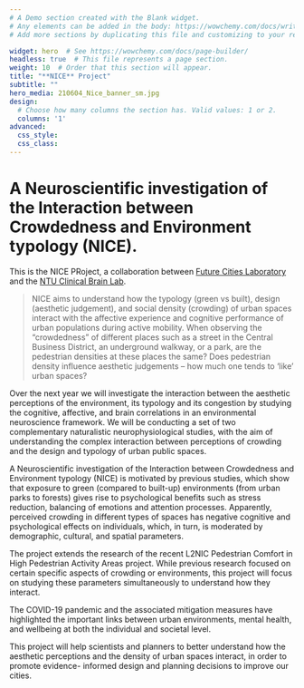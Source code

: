 ```yaml
---
# A Demo section created with the Blank widget.
# Any elements can be added in the body: https://wowchemy.com/docs/writing-markdown-latex/
# Add more sections by duplicating this file and customizing to your requirements.

widget: hero  # See https://wowchemy.com/docs/page-builder/
headless: true  # This file represents a page section.
weight: 10  # Order that this section will appear.
title: "**NICE** Project"
subtitle: ""
hero_media: 210604_Nice_banner_sm.jpg
design:
  # Choose how many columns the section has. Valid values: 1 or 2.
  columns: '1'
advanced:
  css_style:
  css_class:
---
```


# A Neuroscientific investigation of the Interaction between Crowdedness and Environment typology (NICE). 

This is the NICE PRoject, a collaboration between [Future Cities Laboratory](https://fcl.ethz.ch/research/research-projects/NICE.html) and the [NTU Clinical Brain Lab](http://www.clinicalbrain.org/).

> NICE aims to understand how the typology (green vs built), design (aesthetic judgement), and social density (crowding) of urban spaces interact with the affective experience and cognitive performance of urban populations during active mobility. When observing the “crowdedness” of different places such as a street in the Central Business District, an underground walkway, or a park, are the pedestrian densities at these places the same? Does pedestrian density influence aesthetic judgements – how much one tends to ‘like’ urban spaces?

Over the next year we will investigate the interaction between the aesthetic perceptions of the environment, its typology and its congestion by studying the cognitive, affective, and brain correlations in an environmental neuroscience framework. We will be conducting a set of two complementary naturalistic neurophysiological studies, with the aim of understanding the complex interaction between perceptions of crowding and the design and typology of urban public spaces.

A Neuroscientific investigation of the Interaction between Crowdedness and Environment typology (NICE) is motivated by previous studies, which show that exposure to green (compared to built-​up) environments (from urban parks to forests) gives rise to psychological benefits such as stress reduction, balancing of emotions and attention processes. Apparently, perceived crowding in different types of spaces has negative cognitive and psychological effects on individuals, which, in turn, is moderated by demographic, cultural, and spatial parameters.

The project extends the research of the recent L2NIC Pedestrian Comfort in High Pedestrian Activity Areas project. While previous research focused on certain specific aspects of crowding or environments, this project will focus on studying these parameters simultaneously to understand how they interact.

The COVID-​19 pandemic and the associated mitigation measures have highlighted the important links between urban environments, mental health, and wellbeing at both the individual and societal level.

This project will help scientists and planners to better understand how the aesthetic perceptions and the density of urban spaces interact, in order to promote evidence-​ informed design and planning decisions to improve our cities. 
